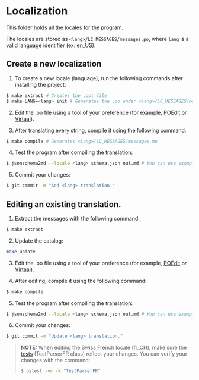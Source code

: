 # Localization

This folder holds all the locales for the program.

The locales are stored as `<lang>/LC_MESSAGES/messages.po`, where `lang` is a valid language identifier (ex: en_US).

## Create a new localization

1. To create a new locale (language), run the following commands after installing the project:

```sh
$ make extract # Creates the .pot file
$ make LANG=<lang> init # Generates the .po under <lang>/LC_MESSAGES/messages.po
```

2. Edit the .po file using a tool of your preference (for example, [POEdit](https://poedit.net/) or [Virtaal](https://virtaal.translatehouse.org/)).

3. After translating every string, compile it using the following command:

```sh
$ make compile # Generates <lang>/LC_MESSAGES/messages.mo
```

4. Test the program after compiling the translation:

```sh
$ jsonschema2md --locale <lang> schema.json out.md # You can use examples/ms2rescore.json as the schema.
```

5. Commit your changes:

```sh
$ git commit -m "Add <lang> translation."
```

## Editing an existing translation.

1. Extract the messages with the following command:

```sh
$ make extract
```

2. Update the catalog:

```sh
make update
```

3. Edit the .po file using a tool of your preference (for example, [POEdit](https://poedit.net/) or [Virtaal](https://virtaal.translatehouse.org/)).

4. After editing, compile it using the following command:

```sh
$ make compile
```

5. Test the program after compiling the translation:

```sh
$ jsonschema2md --locale <lang> schema.json out.md # You can use examples/ms2rescore.json as the schema.
```

6. Commit your changes:

```sh
$ git commit -m "Update <lang> translation."
```

> **NOTE:** When editing the Swiss French locale (fr_CH), make sure the [tests](https://github.com/sbrunner/jsonschema2md/blob/master/tests/test_jsonschema2md.py) (TestParserFR class) reflect your changes. You can verify your changes with the command:
>
> ```sh
> $ pytest -vv -k "TestParserFR"
> ```
